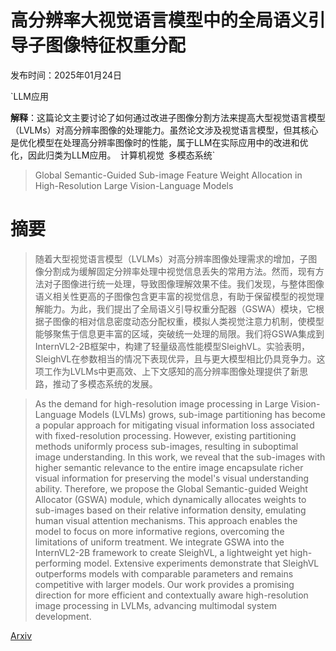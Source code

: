 # 高分辨率大视觉语言模型中的全局语义引导子图像特征权重分配

发布时间：2025年01月24日

`LLM应用

**解释**：这篇论文主要讨论了如何通过改进子图像分割方法来提高大型视觉语言模型（LVLMs）对高分辨率图像的处理能力。虽然论文涉及视觉语言模型，但其核心是优化模型在处理高分辨率图像时的性能，属于LLM在实际应用中的改进和优化，因此归类为LLM应用。` `计算机视觉` `多模态系统`

> Global Semantic-Guided Sub-image Feature Weight Allocation in High-Resolution Large Vision-Language Models

# 摘要

> 随着大型视觉语言模型（LVLMs）对高分辨率图像处理需求的增加，子图像分割成为缓解固定分辨率处理中视觉信息丢失的常用方法。然而，现有方法对子图像进行统一处理，导致图像理解效果不佳。我们发现，与整体图像语义相关性更高的子图像包含更丰富的视觉信息，有助于保留模型的视觉理解能力。为此，我们提出了全局语义引导权重分配器（GSWA）模块，它根据子图像的相对信息密度动态分配权重，模拟人类视觉注意力机制，使模型能够聚焦于信息更丰富的区域，突破统一处理的局限。我们将GSWA集成到InternVL2-2B框架中，构建了轻量级高性能模型SleighVL。实验表明，SleighVL在参数相当的情况下表现优异，且与更大模型相比仍具竞争力。这项工作为LVLMs中更高效、上下文感知的高分辨率图像处理提供了新思路，推动了多模态系统的发展。

> As the demand for high-resolution image processing in Large Vision-Language Models (LVLMs) grows, sub-image partitioning has become a popular approach for mitigating visual information loss associated with fixed-resolution processing. However, existing partitioning methods uniformly process sub-images, resulting in suboptimal image understanding. In this work, we reveal that the sub-images with higher semantic relevance to the entire image encapsulate richer visual information for preserving the model's visual understanding ability. Therefore, we propose the Global Semantic-guided Weight Allocator (GSWA) module, which dynamically allocates weights to sub-images based on their relative information density, emulating human visual attention mechanisms. This approach enables the model to focus on more informative regions, overcoming the limitations of uniform treatment. We integrate GSWA into the InternVL2-2B framework to create SleighVL, a lightweight yet high-performing model. Extensive experiments demonstrate that SleighVL outperforms models with comparable parameters and remains competitive with larger models. Our work provides a promising direction for more efficient and contextually aware high-resolution image processing in LVLMs, advancing multimodal system development.

[Arxiv](https://arxiv.org/abs/2501.14276)